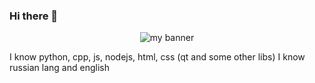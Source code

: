 ### Hi there 👋

<!--
**GYelejin/gyelejin** is a ✨ _special_ ✨ repository because its `README.md` (this file) appears on your GitHub profile.

Here are some ideas to get you started:

- 🔭 I’m currently working on ...
- 🌱 I’m currently learning ...
- 👯 I’m looking to collaborate on ...
- 🤔 I’m looking for help with ...
- 💬 Ask me about ...
- 📫 How to reach me: ...
- 😄 Pronouns: ...
- ⚡ Fun fact: ...
-->
<p align="center">
<img src="https://user-images.githubusercontent.com/83309486/145721861-c579b83a-c817-4669-a8bf-49fca66a9ddc.png" alt="my banner">
</p>
I know python, cpp, js, nodejs, html, css
(qt and some other libs)
I know russian lang and english
